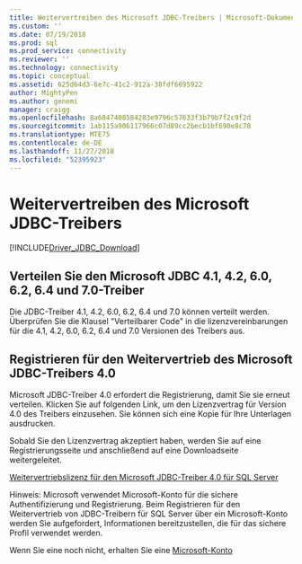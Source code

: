```yaml
---
title: Weitervertreiben des Microsoft JDBC-Treibers | Microsoft-Dokumentation
ms.custom: ''
ms.date: 07/19/2018
ms.prod: sql
ms.prod_service: connectivity
ms.reviewer: ''
ms.technology: connectivity
ms.topic: conceptual
ms.assetid: 625d64d3-6e7c-41c2-912a-38fdf6695922
author: MightyPen
ms.author: genemi
manager: craigg
ms.openlocfilehash: 8a6847408584283e9796c57633f3b79b7f2c9f2d
ms.sourcegitcommit: 1ab115a906117966c07d89cc2becb1bf690e8c78
ms.translationtype: MTE75
ms.contentlocale: de-DE
ms.lasthandoff: 11/27/2018
ms.locfileid: "52395923"
---
```

# <a name="redistributing-the-microsoft-jdbc-driver"></a>Weitervertreiben des Microsoft JDBC-Treibers
[!INCLUDE[Driver_JDBC_Download](../../includes/driver_jdbc_download.md)]

## <a name="redistribute-the-microsoft-jdbc-41-42-60-62-64-and-70-driver"></a>Verteilen Sie den Microsoft JDBC 4.1, 4.2, 6.0, 6.2, 6.4 und 7.0-Treiber
Die JDBC-Treiber 4.1, 4.2, 6.0, 6.2, 6.4 und 7.0 können verteilt werden. Überprüfen Sie die Klausel "Verteilbarer Code" in die lizenzvereinbarungen für die 4.1, 4.2, 6.0, 6.2, 6.4 und 7.0 Versionen des Treibers aus.
    
## <a name="register-to-redistribute-the-microsoft-jdbc-40-driver"></a>Registrieren für den Weitervertrieb des Microsoft JDBC-Treibers 4.0  
 Microsoft JDBC-Treiber 4.0 erfordert die Registrierung, damit Sie sie erneut verteilen. Klicken Sie auf folgenden Link, um den Lizenzvertrag für Version 4.0 des Treibers einzusehen.  Sie können sich eine Kopie für Ihre Unterlagen ausdrucken.  
  
 Sobald Sie den Lizenzvertrag akzeptiert haben, werden Sie auf eine Registrierungsseite und anschließend auf eine Downloadseite weitergeleitet.  
  
 [Weitervertriebslizenz für den Microsoft JDBC-Treiber 4.0 für SQL Server](https://msdn.microsoft.com/sqlserver/jj589698)  
  
 Hinweis: Microsoft verwendet Microsoft-Konto für die sichere Authentifizierung und Registrierung. Beim Registrieren für den Weitervertrieb von JDBC-Treibern für SQL Server über ein Microsoft-Konto werden Sie aufgefordert, Informationen bereitzustellen, die für das sichere Profil verwendet werden.  
  
 Wenn Sie eine noch nicht, erhalten Sie eine [Microsoft-Konto](https://signup.live.com/)  
  
  
